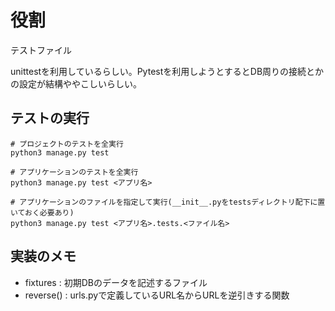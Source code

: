 # 役割
テストファイル

unittestを利用しているらしい。Pytestを利用しようとするとDB周りの接続とかの設定が結構ややこしいらしい。

## テストの実行
```
# プロジェクトのテストを全実行
python3 manage.py test

# アプリケーションのテストを全実行
python3 manage.py test <アプリ名>

# アプリケーションのファイルを指定して実行(__init__.pyをtestsディレクトリ配下に置いておく必要あり)
python3 manage.py test <アプリ名>.tests.<ファイル名>
```

## 実装のメモ
- fixtures : 初期DBのデータを記述するファイル
- reverse() : urls.pyで定義しているURL名からURLを逆引きする関数

